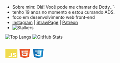 - Sobre mim: Olá! Você pode me chamar de Dotty.ˎˊ˗
- tenho 19 anos no momento e estou cursando ADS.
- foco em desenvolvimento web front-end
- [Instagram](https://www.instagram.com/cwhaaw_) | [StrawPage](https://fukuroudotty.straw.page) | [Patreon](https://patreon.com/Fukuroudotty)
- ![Stalkers](https://shields.io/badge/Stalkers-26,253-black)


![Top Langs](https://github-readme-stats.vercel.app/api/top-langs/?username=Fukuroudotty&layout=compact&theme=dark&langs_count=10)
![GitHub Stats](https://github-readme-stats.vercel.app/api?username=Fukuroudotty&show_icons=true&theme=dark&count_show_icons=true&scale=0.8_private=true&hide=contribs,prs)
<div> <style="display: inline_block"><br>
  <img align="center" alt="Js" height="30" width="40" src="https://raw.githubusercontent.com/devicons/devicon/master/icons/javascript/javascript-plain.svg">
  <img align="center" alt="HTML" height="30" width="40" src="https://raw.githubusercontent.com/devicons/devicon/master/icons/html5/html5-original.svg">
  <img align="center" alt="CSS" height="30" width="40" src="https://raw.githubusercontent.com/devicons/devicon/master/icons/css3/css3-original.svg">
</div>
<br>





